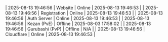 | 2025-08-13 19:46:56 | Website | Online | 2025-08-13 19:46:53 |
| 2025-08-13 19:46:56 | Registration | Online | 2025-08-13 19:46:53 |
| 2025-08-13 19:46:56 | Auth Server | Online | 2025-08-13 19:46:53 |
| 2025-08-13 19:46:56 | Kezan (PvE) | Offline | 2025-08-03 17:58:02 |
| 2025-08-13 19:46:56 | Gurubashi (PvP) | Offline | N/A |
| 2025-08-13 19:46:56 | Cloudflare | Online | 2025-08-13 19:46:53 |
